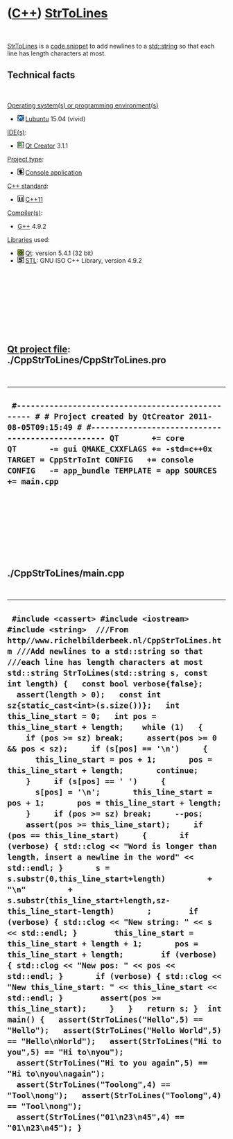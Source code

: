 
 

 

 

 

 

([C++](Cpp.md)) [StrToLines](CppStrToLines.md)
================================================

 

[StrToLines](CppStrToLines.md) is a [code snippet](CppCodeSnippets.md)
to add newlines to a [std::string](CppStdString.md) so that each line
has length characters at most.

Technical facts
---------------

 

[Operating system(s) or programming environment(s)](CppOs.md)

-   ![Lubuntu](PicLubuntu.png) [Lubuntu](CppLubuntu.md) 15.04 (vivid)

[IDE(s)](CppIde.md):

-   ![Qt Creator](PicQtCreator.png) [Qt Creator](CppQtCreator.md) 3.1.1

[Project type](CppQtProjectType.md):

-   ![console](PicConsole.png) [Console
    application](CppConsoleApplication.md)

[C++ standard](CppStandard.md):

-   ![C++11](PicCpp11.png) [C++11](Cpp11.md)

[Compiler(s)](CppCompiler.md):

-   [G++](CppGpp.md) 4.9.2

[Libraries](CppLibrary.md) used:

-   ![Qt](PicQt.png) [Qt](CppQt.md): version 5.4.1 (32 bit)
-   ![STL](PicStl.png) [STL](CppStl.md): GNU ISO C++ Library, version
    4.9.2

 

 

 

 

 

[Qt project file](CppQtProjectFile.md): ./CppStrToLines/CppStrToLines.pro
--------------------------------------------------------------------------

 

  ----------------------------------------------------------------------------------------------------------------------------------------------------------------------------------------------------------------------------------------------------------------------------------------------------------------------------------
  ` #------------------------------------------------- # # Project created by QtCreator 2011-08-05T09:15:49 # #------------------------------------------------- QT       += core QT       -= gui QMAKE_CXXFLAGS += -std=c++0x TARGET = CppStrToInt CONFIG   += console CONFIG   -= app_bundle TEMPLATE = app SOURCES += main.cpp`
  ----------------------------------------------------------------------------------------------------------------------------------------------------------------------------------------------------------------------------------------------------------------------------------------------------------------------------------

 

 

 

 

 

./CppStrToLines/main.cpp
------------------------

 

  ------------------------------------------------------------------------------------------------------------------------------------------------------------------------------------------------------------------------------------------------------------------------------------------------------------------------------------------------------------------------------------------------------------------------------------------------------------------------------------------------------------------------------------------------------------------------------------------------------------------------------------------------------------------------------------------------------------------------------------------------------------------------------------------------------------------------------------------------------------------------------------------------------------------------------------------------------------------------------------------------------------------------------------------------------------------------------------------------------------------------------------------------------------------------------------------------------------------------------------------------------------------------------------------------------------------------------------------------------------------------------------------------------------------------------------------------------------------------------------------------------------------------------------------------------------------------------------------------------------------------------------------------------------------------------------------------------------------------------------------------------------------------------------------------------------------------------------------------------------------------------------------------------------------------------------------------------------
  ` #include <cassert> #include <iostream> #include <string>  ///From http//www.richelbilderbeek.nl/CppStrToLines.htm ///Add newlines to a std::string so that ///each line has length characters at most std::string StrToLines(std::string s, const int length) {   const bool verbose{false};   assert(length > 0);   const int sz{static_cast<int>(s.size())};   int this_line_start = 0;   int pos = this_line_start + length;    while (1)   {     if (pos >= sz) break;     assert(pos >= 0 && pos < sz);     if (s[pos] == '\n')     {       this_line_start = pos + 1;       pos = this_line_start + length;       continue;     }     if (s[pos] == ' ')     {       s[pos] = '\n';       this_line_start = pos + 1;       pos = this_line_start + length;     }     if (pos >= sz) break;     --pos;     assert(pos >= this_line_start);     if (pos == this_line_start)     {       if (verbose) { std::clog << "Word is longer than length, insert a newline in the word" << std::endl; }       s = s.substr(0,this_line_start+length)         + "\n"         + s.substr(this_line_start+length,sz-this_line_start-length)       ;        if (verbose) { std::clog << "New string: " << s << std::endl; }        this_line_start = this_line_start + length + 1;       pos = this_line_start + length;        if (verbose) { std::clog << "New pos: " << pos << std::endl; }       if (verbose) { std::clog << "New this_line_start: " << this_line_start << std::endl; }        assert(pos >= this_line_start);     }   }   return s; }  int main() {   assert(StrToLines("Hello",5) == "Hello");   assert(StrToLines("Hello World",5) == "Hello\nWorld");   assert(StrToLines("Hi to you",5) == "Hi to\nyou");   assert(StrToLines("Hi to you again",5) == "Hi to\nyou\nagain");   assert(StrToLines("Toolong",4) == "Tool\nong");   assert(StrToLines("Toolong",4) == "Tool\nong");   assert(StrToLines("01\n23\n45",4) == "01\n23\n45"); }`
  ------------------------------------------------------------------------------------------------------------------------------------------------------------------------------------------------------------------------------------------------------------------------------------------------------------------------------------------------------------------------------------------------------------------------------------------------------------------------------------------------------------------------------------------------------------------------------------------------------------------------------------------------------------------------------------------------------------------------------------------------------------------------------------------------------------------------------------------------------------------------------------------------------------------------------------------------------------------------------------------------------------------------------------------------------------------------------------------------------------------------------------------------------------------------------------------------------------------------------------------------------------------------------------------------------------------------------------------------------------------------------------------------------------------------------------------------------------------------------------------------------------------------------------------------------------------------------------------------------------------------------------------------------------------------------------------------------------------------------------------------------------------------------------------------------------------------------------------------------------------------------------------------------------------------------------------------------------

 

 

 

 

 

 

